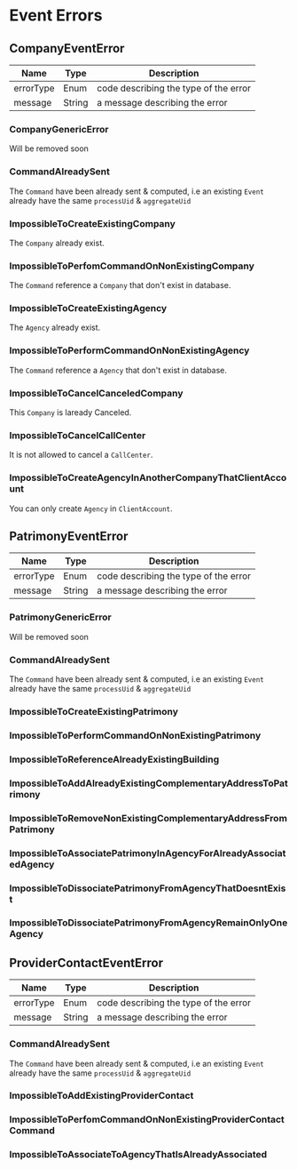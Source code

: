 # Event Errors

## CompanyEventError

Name               | Type   | Description
-------------------| -------| --------------------------------------------------
errorType          | Enum   | code describing the type of the error
message            | String | a message describing the error  

### CompanyGenericError

<aside class="warning"> Will be removed soon </aside>

### CommandAlreadySent 

The `Command` have been already sent & computed, i.e an existing `Event` already have the same `processUid` & `aggregateUid` 

### ImpossibleToCreateExistingCompany

The `Company` already exist.

### ImpossibleToPerfomCommandOnNonExistingCompany

The `Command` reference a `Company` that don't exist in database.

### ImpossibleToCreateExistingAgency

The `Agency` already exist.

### ImpossibleToPerformCommandOnNonExistingAgency

The `Command` reference a `Agency` that don't exist in database.

### ImpossibleToCancelCanceledCompany

This `Company` is laready Canceled.

### ImpossibleToCancelCallCenter

It is not allowed to cancel a `CallCenter`.

### ImpossibleToCreateAgencyInAnotherCompanyThatClientAccount

You can only create `Agency` in `ClientAccount`.

## PatrimonyEventError

Name               | Type   | Description
-------------------| -------| --------------------------------------------------
errorType          | Enum   | code describing the type of the error
message            | String | a message describing the error

### PatrimonyGenericError

<aside class="warning"> Will be removed soon </aside>

### CommandAlreadySent

The `Command` have been already sent & computed, i.e an existing `Event` already have the same `processUid` & `aggregateUid`

### ImpossibleToCreateExistingPatrimony

### ImpossibleToPerformCommandOnNonExistingPatrimony

### ImpossibleToReferenceAlreadyExistingBuilding

### ImpossibleToAddAlreadyExistingComplementaryAddressToPatrimony

### ImpossibleToRemoveNonExistingComplementaryAddressFromPatrimony

### ImpossibleToAssociatePatrimonyInAgencyForAlreadyAssociatedAgency

### ImpossibleToDissociatePatrimonyFromAgencyThatDoesntExist

### ImpossibleToDissociatePatrimonyFromAgencyRemainOnlyOneAgency

## ProviderContactEventError

Name               | Type   | Description
-------------------| -------| --------------------------------------------------
errorType          | Enum   | code describing the type of the error
message            | String | a message describing the error

### CommandAlreadySent 

The `Command` have been already sent & computed, i.e an existing `Event` already have the same `processUid` & `aggregateUid`

### ImpossibleToAddExistingProviderContact

### ImpossibleToPerfomCommandOnNonExistingProviderContactCommand

### ImpossibleToAssociateToAgencyThatIsAlreadyAssociated